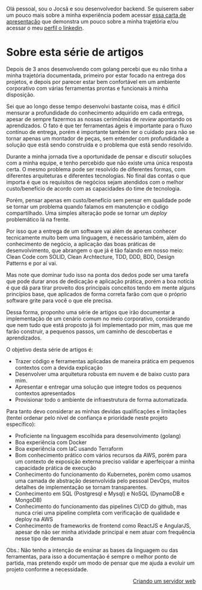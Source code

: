 
Olá pessoal, sou o Jocsã e sou desenvolvedor backend. Se quiserem saber um pouco mais sobre a minha experiência podem acessar [essa carta de apresentação](./cover-letter.md) que demonstra um pouco sobre a minha trajetória e/ou acessar o meu [perfil o linkedin](https://www.linkedin.com/in/jocsa-kesley-oliveira/).


# Sobre esta série de artigos
Depois de 3 anos desenvolvendo com golang percebi que eu não tinha a minha trajetória documentada, primeiro por estar focado na entrega dos projetos, e depois por parecer estar bem confortável em um ambiente corporativo com várias ferramentas prontas e funcionais à minha disposição.

Sei que ao longo desse tempo desenvolvi bastante coisa, mas é difícil mensurar a profundidade do conhecimento adquirido em cada entrega, apesar de sempre fazermos as nossas cerimônias de <i>review</i> apontando os aprendizados. O fato é que ter ferramentas ágeis é importante para o fluxo contínuo de entrega, porém é importante também ter o cuidado para não se tornar apenas um montador de peças, sem entender com profundidade a solução que está sendo construída e o problema que está sendo resolvido.

Durante a minha jornada tive a oportunidade de pensar e discutir soluções com a minha equipe, e tenho percebido que não existe uma única resposta certa. O mesmo problema pode ser resolvido de diferentes formas, com diferentes arquiteturas e diferentes tecnologias. No final das contas o que importa é que os requisitos de negócios sejam atendidos com o melhor custo/benefício de acordo com as capacidades do time de tecnologia.

Porém, pensar apenas em custo/benefício sem pensar em qualidade pode se tornar um problema quando falamos em manutenção e código compartilhado. Uma simples alteração pode se tornar um <i>deploy</i> problemático lá na frente.

Por isso que a entrega de um software vai além de apenas conhecer tecnicamente muito bem uma linguagem, é necessário também, além do conhecimento de negócio, a aplicação das boas práticas de desenvolvimento, que abrangem o que já é tão falando em nosso meio: Clean Code com SOLID, Clean Archtecture, TDD, DDD, BDD, Design Patterns e por aí vai. 

Mas note que dominar tudo isso na ponta dos dedos pode ser uma tarefa que pode durar anos de dedicação e aplicação prática, porém a boa notícia é que dá para tirar proveito dos principais conceitos tendo em mente alguns princípios base, que aplicados de forma correta farão com que o próprio software grite para você o que ele precisa.

Dessa forma, proponho uma série de artigos que irão documentar a implementação de um cenário comum no meio corporativo, considerando que nem tudo que está proposto já foi implementado por mim, mas que me farão construir, a pequenos passos, um caminho de descobertas e aprendizados. 

O objetivo desta série de artigos é: 
 - Trazer código e ferramentas aplicadas de maneira prática em pequenos contextos com a devida explicação
 - Desenvolver uma arquitetura robusta em nuvem e de baixo custo para mim.
 - Apresentar e entregar uma solução que integre todos os pequenos contextos apresentados
 - Provisionar todo o ambiente de infraestrutura de forma automatizada.

Para tanto devo considerar as minhas devidas qualificações e limitações (tentei ordenar pelo nível de confiança e prioridade neste projeto específico):
- Proficiente na linguagem escolhida para desenvolvimento (golang)
- Boa experiência com Docker
- Boa experiência com IaC usando Terraform
- Bom conhecimento prático com vários recursos da AWS, porém para um contexto de exposição externa preciso validar e aperfeiçoar a minha capacidade prática de execução
- Conhecimento do funcionamento do Kubernetes, porém como usamos uma camada de abstração desenvolvida pelo pessoal DevOps, muitos detalhes de implementação se tornam transparentes.
- Conhecimento em SQL (Postgresql e Mysql) e NoSQL (DynamoDB e MongoDB)
- Conhecimento do funcionamento das pipelines CI/CD do github, mas nunca criei uma pipeline completa com verificação de qualidade e deploy na AWS
- Conhecimento de frameworks de frontend como ReactJS e AngularJS, apesar de não ser minha atividade principal e nem atuar com frequência nesse tipo de demanda

Obs.: Não tenho a intenção de ensinar as bases da linguagem ou das ferramentas, para isso a documentação é sempre o melhor ponto de partida, mas pretendo expôr um modo de pensar que me ajuda a evoluir um projeto conforme a necessidade.

[<div style="text-align: right">Criando um servidor web</div>](./web-api.md)

